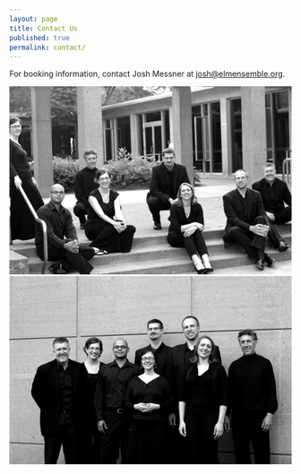 ```yaml
---
layout: page
title: Contact Us
published: true
permalink: contact/
---
```


For booking information, contact Josh Messner at <josh@elmensemble.org>.

![](/images/Elm08.jpg)
![](/images/Elm15.jpg)